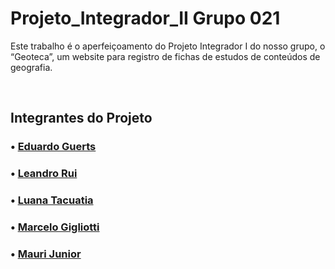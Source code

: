 # Projeto_Integrador_II Grupo 021

Este trabalho é o aperfeiçoamento do Projeto Integrador I do nosso grupo, o “Geoteca”, um website para registro de fichas de estudos de conteúdos de geografia. 

<br>

## Integrantes do Projeto

### • [Eduardo Guerts](https://github.com/EduardoGuerts)

### • [Leandro Rui](https://github.com/segueorui)

### • [Luana Tacuatia](https://github.com/luana-tacuatia)

### • [Marcelo Gigliotti]()

### • [Mauri Junior](https://github.com/maurijr1)

